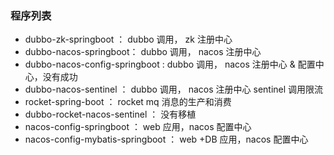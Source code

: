 ### 程序列表 

+ dubbo-zk-springboot ： dubbo 调用， zk  注册中心 
+ dubbo-nacos-springboot： dubbo 调用， nacos 注册中心 
+ dubbo-nacos-config-springboot : dubbo 调用， nacos 注册中心 & 配置中心，没有成功
+ dubbo-nacos-sentinel ： dubbo 调用， nacos 注册中心 sentinel 调用限流 
+ rocket-spring-boot ： rocket mq 消息的生产和消费
+ dubbo-rocket-nacos-sentinel ： 没有移植 
+ nacos-config-springboot ： web 应用，nacos 配置中心  
+ nacos-config-mybatis-springboot ： web +DB 应用，nacos 配置中心  







